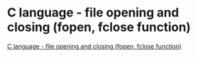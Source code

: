 # C language - file opening and closing (fopen, fclose function)
[C language - file opening and closing (fopen, fclose function)](https://aiwithcloud.com/2022/09/15/c_language___file_opening_and_closing_fopen_fclose_function/)